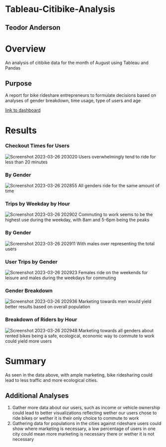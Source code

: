 # Tableau-Citibike-Analysis
## Teodor Anderson

# Overview
An analysis of citibike data for the month of August using Tableau and Pandas
## Purpose
  A report for bike rideshare entrepreneurs to formulate decisions based on analyses of gender breakdown, time usage, type of users and age
  
[link to dashboard](https://public.tableau.com/app/profile/teodor.anderson/viz/ChallengeBook_16798108482390/Story1?publish=yes)
# Results
### Checkout Times for Users
![Screenshot 2023-03-26 203020](https://user-images.githubusercontent.com/116928193/227834063-b1c10e79-0346-46d1-8178-3b7ac8c971ec.png)
Users overwhelmingly tend to ride for less than 20 minutes
### By Gender
![Screenshot 2023-03-26 202855](https://user-images.githubusercontent.com/116928193/227834072-d9fcec57-c519-40ee-9aa8-54ef1488caad.png)
All genders ride for the same amount of time
### Trips by Weekday by Hour
![Screenshot 2023-03-26 202902](https://user-images.githubusercontent.com/116928193/227834086-801e7449-3b20-46fa-b33a-0c9b39472cb2.png)
Commuting to work seems to be the highest use during the weekday, with 8am and 5-6pm being the peaks
### By Gender
![Screenshot 2023-03-26 202911](https://user-images.githubusercontent.com/116928193/227834093-53a17010-f4b7-4b4c-9527-53058db2d667.png)
With males over representing the total users 
### User Trips by Gender
![Screenshot 2023-03-26 202923](https://user-images.githubusercontent.com/116928193/227834101-66f1b910-4ab7-4639-b89d-cf31302002c9.png)
Females ride on the weekends for leisure and males during the weekdays for commuting
### Gender Breakdown
![Screenshot 2023-03-26 202936](https://user-images.githubusercontent.com/116928193/227834111-99a119b7-0e95-4e2c-a6bb-fb1a7a155a7a.png)
Marketing towards men would yield better results based on overall population
### Breakdown of Riders by Hour
![Screenshot 2023-03-26 202948](https://user-images.githubusercontent.com/116928193/227834119-03678310-6360-442b-aff6-4cca5ed990f4.png)
Marketing towards all genders about rented bikes being a safe, ecological, economic way to commute to work could yield more users

# Summary
As seen in the data above, with ample marketing, bike ridesharing could lead to less traffic and more ecological cities.
## Additional Analyses
1) Gather more data about our users, such as income or vehicle ownership could lead to better visualizations reflecting wether our users chose to ride bikes or wether it is their only choice to commute to work
2) Gathering data for populations in the cities against rideshare users could show where marketing is necessary, a low percentage of users in one city could mean more marketing is necessary there or wether it is not necessary
